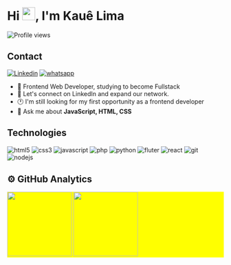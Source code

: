 <h1 align="left">Hi <img src="https://raw.githubusercontent.com/kaueMarques/kaueMarques/master/hi.gif" height="30px">, I'm Kauê Lima</h1>
<p align="left"> <img src="https://komarev.com/ghpvc/?username=KaueACLima&color=yellow" alt="Profile views" /> </p>

## Contact

[![Linkedin](https://img.shields.io/badge/LinkedIn-0077B5?style=for-the-badge&logo=linkedin&logoColor=white)](https://www.linkedin.com/in/kaue-acl/)
[![whatsapp](https://img.shields.io/badge/WhatsApp-25D366?style=for-the-badge&logo=whatsapp&logoColor=white)](https://wa.me/5511993106261)
-  🚀 Frontend Web Developer, studying to become Fullstack
-  🔗 Let's connect on LinkedIn and expand our network.
- 🕐 I'm still looking for my first opportunity as a frontend developer
- 💬 Ask me about **JavaScript, HTML, CSS**

<h2>Technologies</h2>

<div style:"display: inline-block">
   <img align="center" alt="html5" src="https://img.shields.io/badge/HTML5-E34F26?style=for-the-badge&logo=html5&logoColor=white">
   <img align="center" alt="css3" src="https://img.shields.io/badge/CSS3-1572B6?style=for-the-badge&logo=css3&logoColor=white">
   <img align="center" alt="javascript" src="https://img.shields.io/badge/JavaScript-F7DF1E?style=for-the-badge&logo=javascript&logoColor=black">
   <img align="center" alt="php" src="https://img.shields.io/badge/PHP-777BB4?style=for-the-badge&logo=php&logoColor=white">
   <img align="center" alt="python" src="https://img.shields.io/badge/Python-3776AB?style=for-the-badge&logo=python&logoColor=white">  
   <img align="center" alt="fluter" src="https://img.shields.io/badge/Flutter-02569B?style=for-the-badge&logo=flutter&logoColor=white">
   <img align="center" alt="react" src="https://img.shields.io/badge/React-20232A?style=for-the-badge&logo=react&logoColor=61DAFB">
   <img align="center" alt="git" src="https://img.shields.io/badge/GIT-E44C30?style=for-the-badge&logo=git&logoColor=white">
   <img align="center" alt="nodejs" src="https://img.shields.io/badge/Node.js-43853D?style=for-the-badge&logo=node.js&logoColor=white">
</div>

## ⚙️ GitHub Analytics

   <p align="left" style="background:yellow">
   <img height="150em" src="https://github-readme-stats.vercel.app/api?username=KaueACLima&show_icons=true&theme=radical&include_all_commits=true&count_private=true"/>
   <img height="150em" src="https://github-readme-stats.vercel.app/api/top-langs/?username=KaueACLima&layout=compact&langs_count=6&theme=tokyonight"/>
